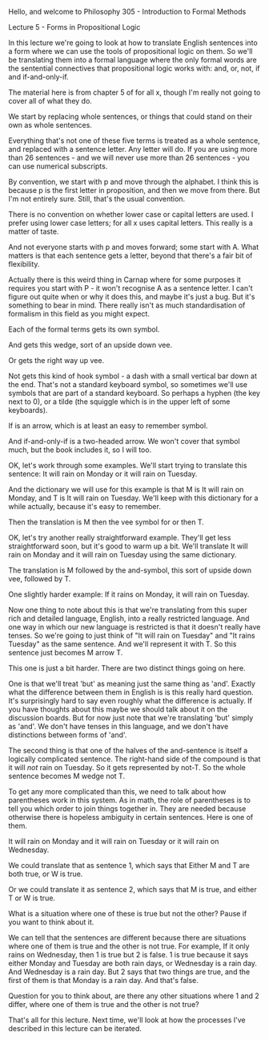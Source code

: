 Hello, and welcome to Philosophy 305 - Introduction to Formal Methods

Lecture 5 - Forms in Propositional Logic

<new slide>

In this lecture we're going to look at how to translate English sentences into a form where we can use the tools of propositional logic on them. So we'll be translating them into a formal language where the only formal words are the sentential connectives that propositional logic works with: and, or, not, if and if-and-only-if.

<new slide>

The material here is from chapter 5 of for all x, though I'm really not going to cover all of what they do.

<new slide>

We start by replacing whole sentences, or things that could stand on their own as whole sentences.

Everything that's not one of these five terms is treated as a whole sentence, and replaced with a sentence letter. Any letter will do. If you are using more than 26 sentences - and we will never use more than 26 sentences - you can use numerical subscripts.

By convention, we start with p and move through the alphabet. I think this is because p is the first letter in proposition, and then we move from there. But I'm not entirely sure. Still, that's the usual convention.

There is no convention on whether lower case or capital letters are used. I prefer using lower case letters; for all x uses capital letters. This really is a matter of taste.

And not everyone starts with p and moves forward; some start with A. What matters is that each sentence gets a letter, beyond that there's a fair bit of flexibility.

Actually there is this weird thing in Carnap where for some purposes it requires you start with P - it won't recognise A as a sentence letter. I can't figure out quite when or why it does this, and maybe it's just a bug. But it's something to bear in mind. There really isn't as much standardisation of formalism in this field as you might expect.

<new slide>

Each of the formal terms gets its own symbol.

And gets this wedge, sort of an upside down vee.

Or gets the right way up vee.

Not gets this kind of hook symbol - a dash with a small vertical bar down at the end. That's not a standard keyboard symbol, so sometimes we'll use symbols that are part of a standard keyboard. So perhaps a hyphen (the key next to 0), or a tilde (the squiggle which is in the upper left of some keyboards).

If is an arrow, which is at least an easy to remember symbol.

And if-and-only-if is a two-headed arrow. We won't cover that symbol much, but the book includes it, so I will too.

<new slide>

OK, let's work through some examples. We'll start trying to translate this sentence: It will rain on Monday or it will rain on Tuesday.

And the dictionary we will use for this example is that M is It will rain on Monday, and T is It will rain on Tuesday. We'll keep with this dictionary for a while actually, because it's easy to remember.

Then the translation is M then the vee symbol for or then T.

<new slide>

OK, let's try another really straightforward example. They'll get less straightforward soon, but it's good to warm up a bit. We'll translate It will rain on Monday and it will rain on Tuesday using the same dictionary.

The translation is M followed by the and-symbol, this sort of upside down vee, followed by T.

<new slide>

One slightly harder example: If it rains on Monday, it will rain on Tuesday.

Now one thing to note about this is that we're translating from this super rich and detailed language, English, into a really restricted language. And one way in which our new language is restricted is that it doesn't really have tenses. So we're going to just think of "It will rain on Tuesday" and "It rains Tuesday" as the same sentence. And we'll represent it with T. So this sentence just becomes M arrow T.

<new slide>

This one is just a bit harder. There are two distinct things going on here.

One is that we'll treat 'but' as meaning just the same thing as 'and'. Exactly what the difference between them in English is is this really hard question. It's surprisingly hard to say even roughly what the difference is actually. If you have thoughts about this maybe we should talk about it on the discussion boards. But for now just note that we're translating 'but' simply as 'and'. We don't have tenses in this language, and we don't have distinctions between forms of 'and'.

The second thing is that one of the halves of the and-sentence is itself a logically complicated sentence. The right-hand side of the compound is that it will *not* rain on Tuesday. So it gets represented by not-T. So the whole sentence becomes M wedge not T.

<new slide> 

To get any more complicated than this, we need to talk about how parentheses work in this system. As in math, the role of parentheses is to tell you which order to join things together in. They are needed because otherwise there is hopeless ambiguity in certain sentences. Here is one of them.

It will rain on Monday and it will rain on Tuesday or it will rain on Wednesday.

<new slide>

We could translate that as sentence 1, which says that Either M and T are both true, or W is true.

Or we could translate it as sentence 2, which says that M is true, and either T or W is true.

What is a situation where one of these is true but not the other? Pause if you want to think about it.

<new slide>

We can tell that the sentences are different because there are situations where one of them is true and the other is not true. For example, If it only rains on Wednesday, then 1 is true but 2 is false. 1 is true because it says either Monday and Tuesday are both rain days, or Wednesday is a rain day. And Wednesday is a rain day. But 2 says that two things are true, and the first of them is that Monday is a rain day. And that's false.

<new slide>

Question for you to think about, are there any other situations where 1 and 2 differ, where one of them is true and the other is not true?

<new slide>

That's all for this lecture. Next time, we'll look at how the processes I've described in this lecture can be iterated.